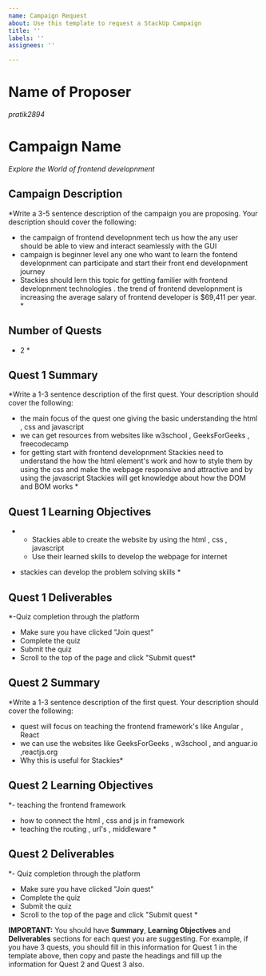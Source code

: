 ```yaml
---
name: Campaign Request
about: Use this template to request a StackUp Campaign
title: ''
labels: ''
assignees: ''

---
```


# Name of Proposer
*pratik2894*

# Campaign Name
*Explore the World of frontend developnment*

## Campaign Description
*Write a 3-5 sentence description of the campaign you are proposing. Your description should cover the following:
- the campaign of frontend developnment tech us how the any user should be able to view and interact seamlessly with the GUI 
- campaign is beginner level any one who want to learn the fontend developnment can participate and start their front end developnment journey 
- Stackies should lern this topic for getting familier with frontend developnment technologies . the trend of frontend developnment is increasing the average salary of frontend developer is $69,411 per year.  *

## Number of Quests
* 2 *

## Quest 1 Summary
*Write a 1-3 sentence description of the first quest. Your description should cover the following:
- the main focus of the quest one giving the basic understanding the html , css and javascript
- we can get resources from websites like w3school , GeeksForGeeks , freecodecamp
- for getting start with frontend developnment Stackies need to understand the how the html element's work and how to style them by using the css and make the webpage responsive and attractive and by using the javascript Stackies will get knowledge about how the DOM and BOM works  *

## Quest 1 Learning Objectives
* - Stackies able to create the website by using the html , css , javascript 
  - Use their learned skills to develop the webpage for internet 
 - stackies can develop the problem solving skills *

## Quest 1 Deliverables
*-Quiz completion through the platform
- Make sure you have clicked "Join quest"
- Complete the quiz
- Submit the quiz
- Scroll to the top of the page and click "Submit quest*

## Quest 2 Summary
*Write a 1-3 sentence description of the first quest. Your description should cover the following:
- quest will focus on teaching the frontend framework's like Angular , React 
- we can use the websites like GeeksForGeeks , w3school , and anguar.io ,reactjs.org 
- Why this is useful for Stackies*

## Quest 2 Learning Objectives
*- teaching the frontend framework 
 - how to connect the html , css and js in framework
 - teaching the routing , url's , middleware * 

## Quest 2 Deliverables
*- Quiz completion through the platform
- Make sure you have clicked "Join quest"
- Complete the quiz
- Submit the quiz
- Scroll to the top of the page and click "Submit quest *


**IMPORTANT:** You should have **Summary**, **Learning Objectives** and **Deliverables** sections for each quest you are suggesting. For example, if you have 3 quests, you should fill in this information for Quest 1 in the template above, then copy and paste the headings and fill up the information for Quest 2 and Quest 3 also.

